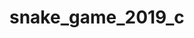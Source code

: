 # snake_game_2019_c




  <!-- Snake is the common name for a video game concept where the player maneuvers a line which grows in length, with the line itself being a primary obstacle. The concept originated in the 1976 arcade game Blockade, and the ease of implementing Snake has led to hundreds of versions (some of which have the word snake or worm in the title) for many platforms. After a variant was preloaded on Nokia mobile phones in 1998, there was a resurgence of interest in the snake concept as it found a larger audience. There are over 300 Snake-like games for iOS alone.

new_snake.c file is the new snake game that i did.
do not start with 'a' key ,snake eats itselves. -->

<!-- 
![Untitled1212](https://user-images.githubusercontent.com/58360416/102596293-06982c00-412a-11eb-9c39-1f776f6cadf9.png)



![1234](https://user-images.githubusercontent.com/58360416/102597425-b02bed00-412b-11eb-8711-50ed4a6202ba.png)



![asdasd](https://user-images.githubusercontent.com/58360416/102597085-2a0fa680-412b-11eb-8288-76df780be168.png) -->
